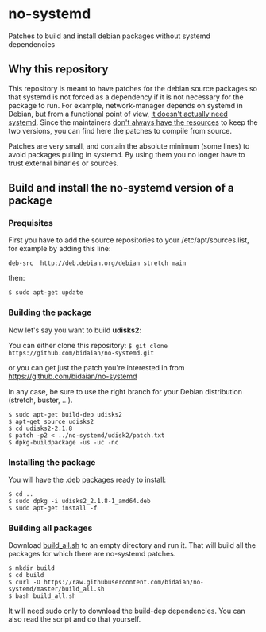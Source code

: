 # no-systemd
Patches to build and install debian packages without systemd dependencies

## Why this repository
This repository is meant to have patches for the debian source packages so that systemd is not forced as a dependency if it is not necessary for the package to run. For example, network-manager depends on systemd in Debian, but from a functional point of view, [it doesn't actually need systemd](http://gnome-networkmanager.2324886.n4.nabble.com/Running-NM-without-systemd-td26578.html#a26582). Since the maintainers [don't always have the resources](https://bugs.debian.org/cgi-bin/bugreport.cgi?bug=873368#10) to keep the two versions, you can find here the patches to compile from source.

Patches are very small, and contain the absolute minimum (some lines) to avoid packages pulling in systemd. By using them you no longer have to trust external binaries or sources.

## Build and install the no-systemd version of a package
### Prequisites
First you have to add the source repositories to your /etc/apt/sources.list, for example by adding this line:

`deb-src  http://deb.debian.org/debian stretch main`

then:

`$ sudo apt-get update`
### Building the package
Now let's say you want to build **udisks2**:

You can either clone this repository: `$ git clone https://github.com/bidaian/no-systemd.git`

or you can get just the patch you're interested in from https://github.com/bidaian/no-systemd

In any case, be sure to use the right branch for your Debian distribution (stretch, buster, …).

```
$ sudo apt-get build-dep udisks2
$ apt-get source udisks2
$ cd udisks2-2.1.8
$ patch -p2 < ../no-systemd/udisk2/patch.txt
$ dpkg-buildpackage -us -uc -nc
```
### Installing the package
You will have the .deb packages ready to install:

```
$ cd ..
$ sudo dpkg -i udisks2_2.1.8-1_amd64.deb
$ sudo apt-get install -f
```

### Building all packages
Download [build_all.sh](https://raw.githubusercontent.com/bidaian/no-systemd/master/build_all.sh) to an empty directory and run it. That will build all the packages for which there are no-systemd patches.

```
$ mkdir build
$ cd build
$ curl -O https://raw.githubusercontent.com/bidaian/no-systemd/master/build_all.sh
$ bash build_all.sh
```
It will need sudo only to download the build-dep dependencies. You can also read the script and do that yourself.
